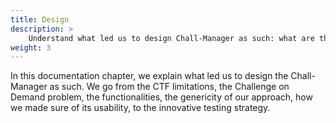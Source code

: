 ```yaml
---
title: Design
description: >
    Understand what led us to design Chall-Manager as such: what are the needs, what were the problems, how we solved them.
weight: 3
---
```


In this documentation chapter, we explain what led us to design the Chall-Manager as such.
We go from the CTF limitations, the Challenge on Demand problem, the functionalities, the genericity of our approach, how we made sure of its usability, to the innovative testing strategy.
